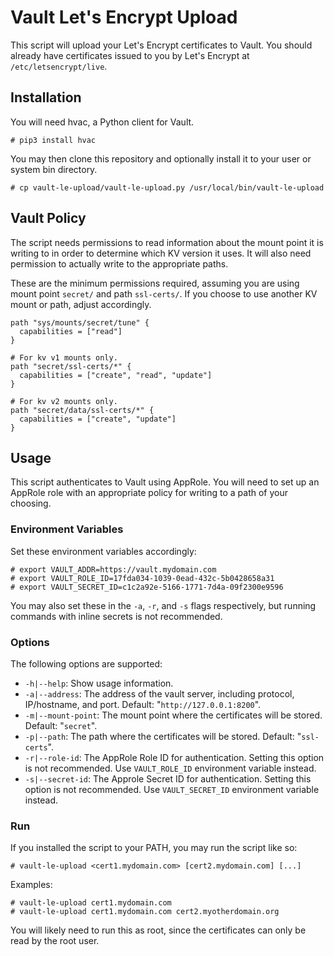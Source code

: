 # Vault Let's Encrypt Upload

This script will upload your Let's Encrypt certificates to Vault. You should already have certificates issued to you by Let's Encrypt at `/etc/letsencrypt/live`.

## Installation

You will need hvac, a Python client for Vault.

    # pip3 install hvac
    
You may then clone this repository and optionally install it to your user or system bin directory.

    # cp vault-le-upload/vault-le-upload.py /usr/local/bin/vault-le-upload
    
## Vault Policy

The script needs permissions to read information about the mount point it is writing to in order to determine which KV version it uses. It will also need permission to actually write to the appropriate paths.

These are the minimum permissions required, assuming you are using mount point `secret/` and path `ssl-certs/`. If you choose to use another KV mount or path, adjust accordingly.

    path "sys/mounts/secret/tune" {
      capabilities = ["read"]
    }
    
    # For kv v1 mounts only.
    path "secret/ssl-certs/*" {
      capabilities = ["create", "read", "update"]
    }
    
    # For kv v2 mounts only.
    path "secret/data/ssl-certs/*" {
      capabilities = ["create", "update"]
    }
    
## Usage

This script authenticates to Vault using AppRole. You will need to set up an AppRole role with an appropriate policy for writing to a path of your choosing.

### Environment Variables

Set these environment variables accordingly:

    # export VAULT_ADDR=https://vault.mydomain.com
    # export VAULT_ROLE_ID=17fda034-1039-0ead-432c-5b0428658a31
    # export VAULT_SECRET_ID=c1c2a92e-5166-1771-7d4a-09f2300e9596
    
You may also set these in the `-a`, `-r`, and `-s` flags respectively, but running commands with inline secrets is not recommended.
    
### Options

The following options are supported:

* `-h|--help`: Show usage information.
* `-a|--address`: The address of the vault server, including protocol, IP/hostname, and port. Default: "`http://127.0.0.1:8200`".
* `-m|--mount-point`: The mount point where the certificates will be stored. Default: "`secret`".
* `-p|--path`: The path where the certificates will be stored. Default: "`ssl-certs`".
* `-r|--role-id`: The AppRole Role ID for authentication. Setting this option is not recommended. Use `VAULT_ROLE_ID` environment variable instead.
* `-s|--secret-id`: The Approle Secret ID for authentication. Setting this option is not recommended. Use `VAULT_SECRET_ID` environment variable instead.

### Run

If you installed the script to your PATH, you may run the script like so:

    # vault-le-upload <cert1.mydomain.com> [cert2.mydomain.com] [...]
    
Examples:

    # vault-le-upload cert1.mydomain.com
    # vault-le-upload cert1.mydomain.com cert2.myotherdomain.org

You will likely need to run this as root, since the certificates can only be read by the root user.